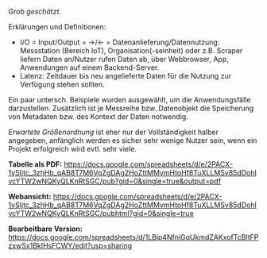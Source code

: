 _Grob geschätzt._

Erklärungen und Definitionen:
* I/O = Input/Output = →/← = Datenanlieferung/Datennutzung: Messstation (Bereich IoT), Organisation(-seinheit) oder z.B. Scraper liefern Daten an/Nutzer rufen Daten ab, über Webbrowser, App, Anwendungen auf einem Backend-Server.
* Latenz: Zeitdauer bis neu angelieferte Daten für die Nutzung zur Verfügung stehen sollten.

Ein paar untersch. Beispiele wurden ausgewählt, um die Anwendungsfälle darzustellen. Zusätzlich ist je Messreihe bzw. Datenobjekt die Speicherung von Metadaten bzw. des Kontext der Daten notwendig.

_Erwartete Größenordnung_ ist eher nur der Vollständigkeit halber angegeben, anfänglich werden es sicher sehr wenige Nutzer sein, wenn ein Projekt erfolgreich wird evtl. sehr viele.

**Tabelle als PDF:** https://docs.google.com/spreadsheets/d/e/2PACX-1vSIjtc_3zhHb_qAB8T7M6VqZgDAg2HoZttMMvmHtoHf8TuXLLMSv85dDohlvcYTW2wNQKyQLKnRtSGC/pub?gid=0&single=true&output=pdf

**Webansicht:** https://docs.google.com/spreadsheets/d/e/2PACX-1vSIjtc_3zhHb_qAB8T7M6VqZgDAg2HoZttMMvmHtoHf8TuXLLMSv85dDohlvcYTW2wNQKyQLKnRtSGC/pubhtml?gid=0&single=true

**Bearbeitbare Version:** https://docs.google.com/spreadsheets/d/1LBip4NfniGqUkmdZAKxofTcBltFPzxwSx1BkIHsFCWY/edit?usp=sharing
